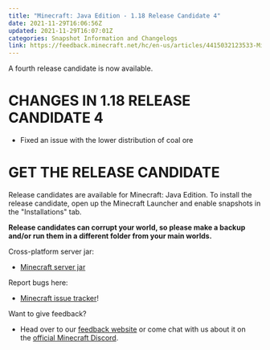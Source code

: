 ```yaml
---
title: "Minecraft: Java Edition - 1.18 Release Candidate 4"
date: 2021-11-29T16:06:56Z
updated: 2021-11-29T16:07:01Z
categories: Snapshot Information and Changelogs
link: https://feedback.minecraft.net/hc/en-us/articles/4415032123533-Minecraft-Java-Edition-1-18-Release-Candidate-4
---
```


A fourth release candidate is now available.

# CHANGES IN 1.18 RELEASE CANDIDATE 4

- Fixed an issue with the lower distribution of coal ore

# GET THE RELEASE CANDIDATE

Release candidates are available for Minecraft: Java Edition. To install the release candidate, open up the Minecraft Launcher and enable snapshots in the "Installations" tab.

**Release candidates can corrupt your world, so please make a backup and/or run them in a different folder from your main worlds.**

Cross-platform server jar:

- [Minecraft server jar](https://launcher.mojang.com/v1/objects/5889357fe058d867f6e27ee3f033286c430ec91e/server.jar)

Report bugs here:

- [Minecraft issue tracker](https://aka.ms/snapshotbugs?ref=blog)!

Want to give feedback?

- Head over to our [feedback website](https://aka.ms/snapshotfeedback) or come chat with us about it on the [official Minecraft Discord](https://discordapp.com/invite/minecraft).

